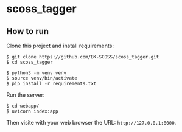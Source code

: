 # scoss_tagger

## How to run

Clone this project and install requirements:

    $ git clone https://github.com/BK-SCOSS/scoss_tagger.git
    $ cd scoss_tagger

    $ python3 -m venv venv
    $ source venv/bin/activate
    $ pip install -r requirements.txt 

Run the server:

    $ cd webapp/
    $ uvicorn index:app

Then visite with your web browser the URL: `http://127.0.0.1:8000`.
